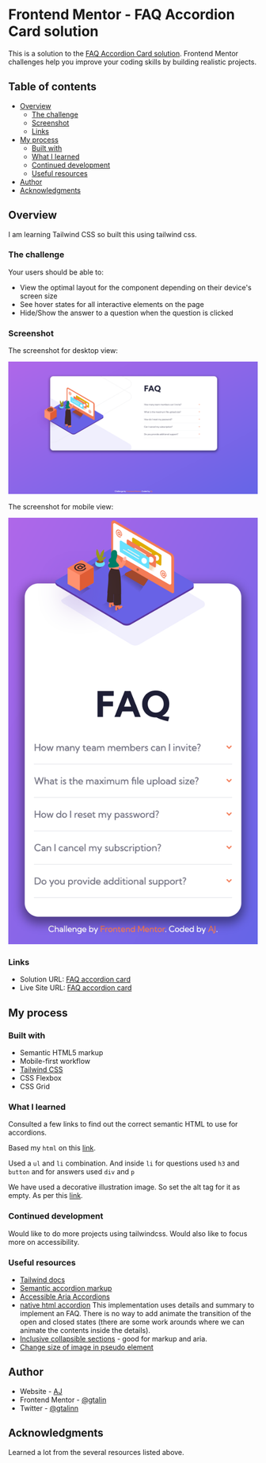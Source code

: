 # Frontend Mentor - FAQ Accordion Card solution

This is a solution to the [FAQ Accordion Card solution](https://www.frontendmentor.io/challenges/faq-accordion-card-XlyjD0Oam). Frontend Mentor challenges help you improve your coding skills by building realistic projects.

## Table of contents

- [Overview](#overview)
  - [The challenge](#the-challenge)
  - [Screenshot](#screenshot)
  - [Links](#links)
- [My process](#my-process)
  - [Built with](#built-with)
  - [What I learned](#what-i-learned)
  - [Continued development](#continued-development)
  - [Useful resources](#useful-resources)
- [Author](#author)
- [Acknowledgments](#acknowledgments)

## Overview

I am learning Tailwind CSS so built this using tailwind css.

### The challenge

Your users should be able to:

- View the optimal layout for the component depending on their device's screen size
- See hover states for all interactive elements on the page
- Hide/Show the answer to a question when the question is clicked

### Screenshot

The screenshot for desktop view:

![](./screenshot-desktop.png)

The screenshot for mobile view:

![](./screenshot-mobile.png)

### Links

- Solution URL: [FAQ accordion card](https://github.com/gtalin/front-end-mentor/faq-accordion-card)
- Live Site URL: [FAQ accordion card](https://gtalin.github.io/front-end-mentor/faq-accordion-card)

## My process

### Built with

- Semantic HTML5 markup
- Mobile-first workflow
- [Tailwind CSS](https://tailwindcss.com/)
- CSS Flexbox
- CSS Grid

### What I learned

Consulted a few links to find out the correct semantic HTML to use for accordions.

Based my `html` on this [link](https://www.sarasoueidan.com/blog/accordion-markup/).

Used a `ul` and `li` combination.
And inside `li` for questions used `h3` and `button` and for answers used `div` and `p`

We have used a decorative illustration image. So set the alt tag for it as empty. As per this [link](https://www.w3.org/WAI/tutorials/images/decorative/).

### Continued development

Would like to do more projects using tailwindcss. Would also like to focus more on accessibility.

### Useful resources

- [Tailwind docs](https://tailwindcss.com/docs/)
- [Semantic accordion markup](https://www.sarasoueidan.com/blog/accordion-markup/)
- [Accessible Aria Accordions](https://www.scottohara.me/blog/2017/10/25/accordion-release.html)
- [native html accordion](https://nikitahl.com/native-html-accordion) This implementation uses details and summary to implement an FAQ. There is no way to add animate the transition of the open and closed states (there are some work arounds where we can animate the contents inside the details).
- [Inclusive collapsible sections](https://inclusive-components.design/collapsible-sections/) - good for markup and aria.
- [Change size of image in pseudo element](https://stackoverflow.com/questions/8977957/can-i-change-the-height-of-an-image-in-css-before-after-pseudo-elements)

## Author

- Website - [AJ](https://github.com/gtalin)
- Frontend Mentor - [@gtalin](https://www.frontendmentor.io/profile/gtalin)
- Twitter - [@gtalinn](https://twitter.com/gtalinn)

## Acknowledgments

Learned a lot from the several resources listed above.
